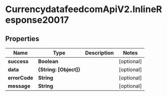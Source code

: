 # CurrencydatafeedcomApiV2.InlineResponse20017

## Properties
Name | Type | Description | Notes
------------ | ------------- | ------------- | -------------
**success** | **Boolean** |  | [optional] 
**data** | **{String: [Object]}** |  | [optional] 
**errorCode** | **String** |  | [optional] 
**message** | **String** |  | [optional] 
